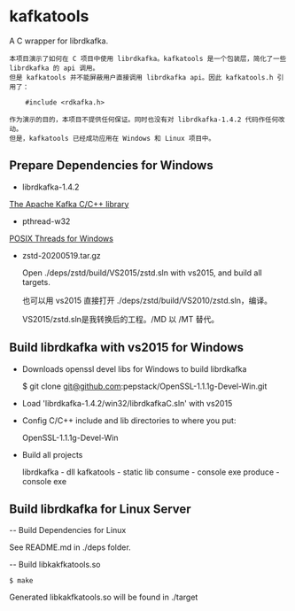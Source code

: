 # kafkatools

A C wrapper for librdkafka.

    本项目演示了如何在 C 项目中使用 librdkafka。kafkatools 是一个包装层，简化了一些 librdkafka 的 api 调用。
    但是 kafkatools 并不能屏蔽用户直接调用 librdkafka api。因此 kafkatools.h 引用了：

        #include <rdkafka.h>
        
    作为演示的目的，本项目不提供任何保证。同时也没有对 librdkafka-1.4.2 代码作任何改动。
    但是，kafkatools 已经成功应用在 Windows 和 Linux 项目中。


## Prepare Dependencies for Windows

- librdkafka-1.4.2

[The Apache Kafka C/C++ library](https://github.com/edenhill/librdkafka)

- pthread-w32

[POSIX Threads for Windows](https://sourceforge.net/projects/pthreads4w/files/latest/download)

- zstd-20200519.tar.gz

    Open ./deps/zstd/build/VS2015/zstd.sln with vs2015, and build all targets.

    也可以用 vs2015 直接打开 ./deps/zstd/build/VS2010/zstd.sln，编译。

    VS2015/zstd.sln是我转换后的工程。/MD 以 /MT 替代。

## Build librdkafka with vs2015 for Windows

- Downloads openssl devel libs for Windows to build librdkafka

    $ git clone git@github.com:pepstack/OpenSSL-1.1.1g-Devel-Win.git

- Load 'librdkafka-1.4.2/win32/librdkafkaC.sln' with vs2015

- Config C/C++ include and lib directories to where you put:

    OpenSSL-1.1.1g-Devel-Win

- Build all projects

	librdkafka     - dll
	kafkatools     - static lib
	consume        - console exe
	produce        - console exe

## Build librdkafka for Linux Server

-- Build Dependencies for Linux

See README.md in ./deps folder.

-- Build libkakfkatools.so

    $ make

Generated libkakfkatools.so will be found in ./target